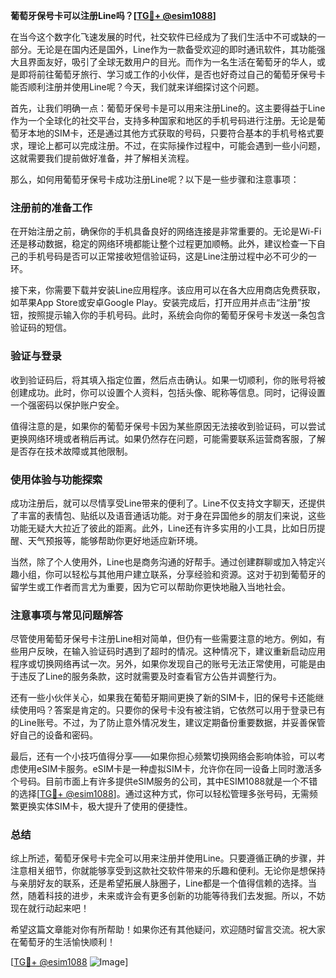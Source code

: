 **葡萄牙保号卡可以注册Line吗？[[TG💪+ @esim1088](https://t.me/s/esim1088)]**

在当今这个数字化飞速发展的时代，社交软件已经成为了我们生活中不可或缺的一部分。无论是在国内还是国外，Line作为一款备受欢迎的即时通讯软件，其功能强大且界面友好，吸引了全球无数用户的目光。而作为一名生活在葡萄牙的华人，或是即将前往葡萄牙旅行、学习或工作的小伙伴，是否也好奇过自己的葡萄牙保号卡能否顺利注册并使用Line呢？今天，我们就来详细探讨这个问题。

首先，让我们明确一点：葡萄牙保号卡是可以用来注册Line的。这主要得益于Line作为一个全球化的社交平台，支持多种国家和地区的手机号码进行注册。无论是葡萄牙本地的SIM卡，还是通过其他方式获取的号码，只要符合基本的手机号格式要求，理论上都可以完成注册。不过，在实际操作过程中，可能会遇到一些小问题，这就需要我们提前做好准备，并了解相关流程。

那么，如何用葡萄牙保号卡成功注册Line呢？以下是一些步骤和注意事项：

### 注册前的准备工作

在开始注册之前，确保你的手机具备良好的网络连接是非常重要的。无论是Wi-Fi还是移动数据，稳定的网络环境都能让整个过程更加顺畅。此外，建议检查一下自己的手机号码是否可以正常接收短信验证码，这是Line注册过程中必不可少的一环。

接下来，你需要下载并安装Line应用程序。该应用可以在各大应用商店免费获取，如苹果App Store或安卓Google Play。安装完成后，打开应用并点击“注册”按钮，按照提示输入你的手机号码。此时，系统会向你的葡萄牙保号卡发送一条包含验证码的短信。

### 验证与登录

收到验证码后，将其填入指定位置，然后点击确认。如果一切顺利，你的账号将被创建成功。此时，你可以设置个人资料，包括头像、昵称等信息。同时，记得设置一个强密码以保护账户安全。

值得注意的是，如果你的葡萄牙保号卡因为某些原因无法接收到验证码，可以尝试更换网络环境或者稍后再试。如果仍然存在问题，可能需要联系运营商客服，了解是否存在技术故障或其他限制。

### 使用体验与功能探索

成功注册后，就可以尽情享受Line带来的便利了。Line不仅支持文字聊天，还提供了丰富的表情包、贴纸以及语音通话功能。对于身在异国他乡的朋友们来说，这些功能无疑大大拉近了彼此的距离。此外，Line还有许多实用的小工具，比如日历提醒、天气预报等，能够帮助你更好地适应新环境。

当然，除了个人使用外，Line也是商务沟通的好帮手。通过创建群聊或加入特定兴趣小组，你可以轻松与其他用户建立联系，分享经验和资源。这对于初到葡萄牙的留学生或工作者而言尤为重要，因为它可以帮助你更快地融入当地社会。

### 注意事项与常见问题解答

尽管使用葡萄牙保号卡注册Line相对简单，但仍有一些需要注意的地方。例如，有些用户反映，在输入验证码时遇到了超时的情况。这种情况下，建议重新启动应用程序或切换网络再试一次。另外，如果你发现自己的账号无法正常使用，可能是由于违反了Line的服务条款，这时就需要及时查看官方公告并调整行为。

还有一些小伙伴关心，如果我在葡萄牙期间更换了新的SIM卡，旧的保号卡还能继续使用吗？答案是肯定的。只要你的保号卡没有被注销，它依然可以用于登录已有的Line账号。不过，为了防止意外情况发生，建议定期备份重要数据，并妥善保管好自己的设备和密码。

最后，还有一个小技巧值得分享——如果你担心频繁切换网络会影响体验，可以考虑使用eSIM卡服务。eSIM卡是一种虚拟SIM卡，允许你在同一设备上同时激活多个号码。目前市面上有许多提供eSIM服务的公司，其中ESIM1088就是一个不错的选择[[TG💪+ @esim1088](https://t.me/s/esim1088)]。通过这种方式，你可以轻松管理多张号码，无需频繁更换实体SIM卡，极大提升了使用的便捷性。

### 总结

综上所述，葡萄牙保号卡完全可以用来注册并使用Line。只要遵循正确的步骤，并注意相关细节，你就能够享受到这款社交软件带来的乐趣和便利。无论你是想保持与亲朋好友的联系，还是希望拓展人脉圈子，Line都是一个值得信赖的选择。当然，随着科技的进步，未来或许会有更多创新的功能等待我们去发掘。所以，不妨现在就行动起来吧！

希望这篇文章能对你有所帮助！如果你还有其他疑问，欢迎随时留言交流。祝大家在葡萄牙的生活愉快顺利！

[[TG💪+ @esim1088](https://t.me/s/esim1088) ![Image](https://i.postimg.cc/4NQfJmqS/Snipaste-2025-05-13-00-14-12.png)]